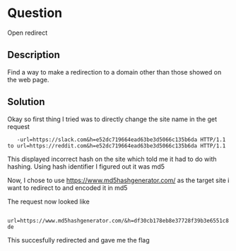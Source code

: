 # Question
Open redirect

## Description
Find a way to make a redirection to a domain other than those showed on the web page.

## Solution
Okay so first thing I tried was to directly change the site name in the get request

`   
-url=https://slack.com&h=e52dc719664ead63be3d5066c135b6da HTTP/1.1 to url=https://reddit.com&h=e52dc719664ead63be3d5066c135b6da HTTP/1.1  
`

This displayed incorrect hash on the site which told me it had to do with hashing.
Using hash identifier I figured out it was md5

Now, I chose to use https://www.md5hashgenerator.com/ as the target site i want to redirect to and encoded it in md5

The request now looked like   

`  
url=https://www.md5hashgenerator.com/&h=df30cb178eb8e37728f39b3e6551c8de  
`

This succesfully redirected and gave me the flag
